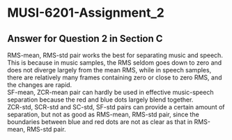 # MUSI-6201-Assignment_2

## Answer for Question 2 in Section C
RMS-mean, RMS-std pair works the best for separating music and speech. This is because in music samples, the RMS seldom goes down to zero and does not diverge largely from the mean RMS, while in speech samples, there are relatively many frames containing zero or close to zero RMS, and the changes are rapid. <br>
SF-mean, ZCR-mean pair can hardly be used in effective music-speech separation because the red and blue dots largely blend together.<br>
ZCR-std, SCR-std and SC-std, SF-std pairs can provide a certain amount of separation, but not as good as RMS-mean, RMS-std pair, since the boundaries between blue and red dots are not as clear as that in RMS-mean, RMS-std pair.